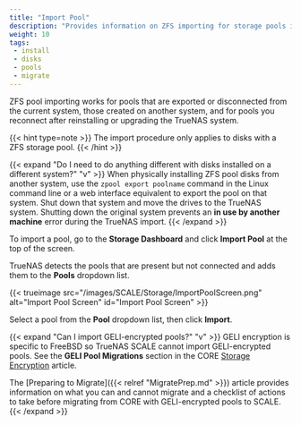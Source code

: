 ```yaml
---
title: "Import Pool"
description: "Provides information on ZFS importing for storage pools in TrueNAS SCALE. It also addresses GELI-encrypted pools."
weight: 10
tags:
 - install
 - disks
 - pools
 - migrate
---
```


ZFS pool importing works for pools that are exported or disconnected from the current system, those created on another system, and for pools you reconnect after reinstalling or upgrading the TrueNAS system.

{{< hint type=note >}}
The import procedure only applies to disks with a ZFS storage pool.
{{< /hint >}}

{{< expand "Do I need to do anything different with disks installed on a different system?" "v" >}}
When physically installing ZFS pool disks from another system, use the `zpool export poolname` command in the Linux command line or a web interface equivalent to export the pool on that system.
Shut down that system and move the drives to the TrueNAS system.
Shutting down the original system prevents an **in use by another machine** error during the TrueNAS import.
{{< /expand >}}

To import a pool, go to the **Storage Dashboard** and click **Import Pool** at the top of the screen.

TrueNAS detects the pools that are present but not connected and adds them to the **Pools** dropdown list.

{{< trueimage src="/images/SCALE/Storage/ImportPoolScreen.png" alt="Import Pool Screen" id="Import Pool Screen" >}}

Select a pool from the **Pool** dropdown list, then click **Import**.

{{< expand "Can I import GELI-encrypted pools?" "v" >}}
GELI encryption is specific to FreeBSD so TrueNAS SCALE cannot import GELI-encrypted pools. 
See the **GELI Pool Migrations** section in the CORE [Storage Encryption](https://www.truenas.com/docs/core/coretutorials/storage/pools/storageencryption/#geli-pool-migrations) article.

The [Preparing to Migrate]({{< relref "MigratePrep.md" >}}) article provides information on what you can and cannot migrate and a checklist of actions to take before migrating from CORE with GELI-encrypted pools to SCALE.
{{< /expand >}}
